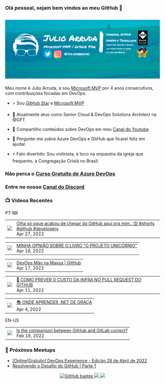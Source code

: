 ### Olá pessoal, sejam bem vindos ao meu GitHub 👋

## [![Julio Arruda Header](https://raw.githubusercontent.com/julioarruda/julioarruda/master/fundo%20github.png)](https://youtube.com/user/julioarrudac)
Meu nome é Julio Arruda, e sou [Microsoft MVP](https://mvp.microsoft.com/pt-br/PublicProfile/5002557?fullName=Julio%20%20Arruda) por 4 anos consecutivos, com contribuições focadas em DevOps.


- ⭐ Sou [GitHub Star](https://stars.github.com/profiles/julioarruda) e [Microsoft MVP](https://mvp.microsoft.com/pt-br/PublicProfile/5002557?fullName=Julio%20%20Arruda)

- 🔭 Atualmente atuo como Senior Cloud & DevOps Solutions Architect na @GFT

- 👯 Compartilho conteúdos sobre DevOps em meu [Canal do Youtube](https://youtube.com/user/julioarrudac)

- 💬 Pergunte-me sobre Azure DevOps e GitHub que ficarei feliz em ajudar.

- ⚡ Fato divertido: Sou violinista, e toco na orquestra da igreja que frequento, a Congregação Cristã no Brasil.


### Não perca o [Curso Gratuito de Azure DevOps](https://github.com/julioarruda/Curso-Azure-DevOps)

### Entre no nosso [Canal do Discord](https://discord.gg/HAr9WFYkpB)


### 📺 Vídeos Recentes

PT-BR

<!-- YOUTUBE:START --><table><tr><td><a href="https://www.youtube.com/watch?v=i6I0agdg4vw"><img width="140px" src="https://i.ytimg.com/vi/i6I0agdg4vw/mqdefault.jpg"></a></td>
<td><a href="https://www.youtube.com/watch?v=i6I0agdg4vw">Olha só oque acabou de chegar do GitHub aqui pra mim.. 😍 #shorts #github #developers</a><br/>Apr 27, 2022</td></tr></table>
<table><tr><td><a href="https://www.youtube.com/watch?v=Vdd1Ray2T1o"><img width="140px" src="https://i.ytimg.com/vi/Vdd1Ray2T1o/mqdefault.jpg"></a></td>
<td><a href="https://www.youtube.com/watch?v=Vdd1Ray2T1o">MINHA OPNIÂO SOBRE O LIVRO &quot;O PROJETO UNICÓRNIO&quot;</a><br/>Apr 18, 2022</td></tr></table>
<table><tr><td><a href="https://www.youtube.com/watch?v=mGFmjckpxc4"><img width="140px" src="https://i.ytimg.com/vi/mGFmjckpxc4/mqdefault.jpg"></a></td>
<td><a href="https://www.youtube.com/watch?v=mGFmjckpxc4">DevOps Mão na Massa | GitHub</a><br/>Apr 17, 2022</td></tr></table>
<table><tr><td><a href="https://www.youtube.com/watch?v=mttx5ZpNU_s"><img width="140px" src="https://i.ytimg.com/vi/mttx5ZpNU_s/mqdefault.jpg"></a></td>
<td><a href="https://www.youtube.com/watch?v=mttx5ZpNU_s">🤑 COMO PREVER O CUSTO DA INFRA NO PULL REQUEST DO GITHUB</a><br/>Apr 11, 2022</td></tr></table>
<table><tr><td><a href="https://www.youtube.com/watch?v=YB0bVLpWJ50"><img width="140px" src="https://i.ytimg.com/vi/YB0bVLpWJ50/mqdefault.jpg"></a></td>
<td><a href="https://www.youtube.com/watch?v=YB0bVLpWJ50">📚 ONDE APRENDER .NET DE GRAÇA</a><br/>Apr 4, 2022</td></tr></table>
<!-- YOUTUBE:END -->

EN-US
<!-- YOUTUBEEN:START --><table><tr><td><a href="https://www.youtube.com/watch?v=wHo1ftsyzNE"><img width="140px" src="https://i.ytimg.com/vi/wHo1ftsyzNE/mqdefault.jpg"></a></td>
<td><a href="https://www.youtube.com/watch?v=wHo1ftsyzNE">Is the comparison between GitHub and GitLab correct?</a><br/>Feb 16, 2022</td></tr></table>
<!-- YOUTUBEEN:END -->

### 🚀  Próximos Meetups

<!-- MEETUP:START -->
- [[Online|Gratuito] DevOps Experience - Edição 28 de Abril de 2022](https://www.meetup.com/Net-Vale/events/285525578/)
- [Resolvendo o Desafio do GitHub | Parte 1](https://www.meetup.com/Net-Vale/events/285323495/)
<!-- MEETUP:END -->


<p align="center">
  <a href="https://github.com/julioarruda?tab=followers">
    <img src="https://img.shields.io/github/followers/julioarruda?label=Followers&logo=GitHub&style=for-the-badge" alt="GitHub badge" />
  </a>
  <a href="http://twitter.com/julioarrudac">
    <img src="https://img.shields.io/twitter/follow/julioarrudac?label=Twitter&logo=twitter&style=for-the-badge" />
  </a>
  <a href="http://youtube.com/c/julioarruda?sub_confirmation=1">
    <img src="https://img.shields.io/youtube/views/4BYlkYtHNus?label=YouTube&logo=YouTube&style=for-the-badge" />
  </a>
</p>

<!--
**julioarruda/julioarruda** is a ✨ _special_ ✨ repository because its `README.md` (this file) appears on your GitHub profile.

Here are some ideas to get you started:

- 🔭 I’m currently working on ...
- 🌱 I’m currently learning ...
- 👯 I’m looking to collaborate on ...
- 🤔 I’m looking for help with ...
- 💬 Ask me about ...
- 📫 How to reach me: ...
- 😄 Pronouns: ...
- ⚡ Fun fact: ...
-->
